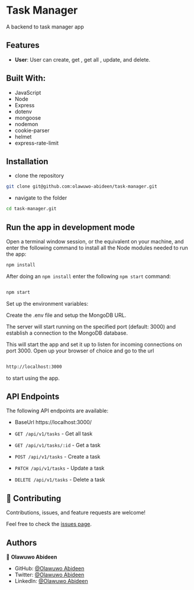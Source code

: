 # Task Manager

A backend to task manager app

## Features

- **User**: User can create, get , get all , update, and delete.

## Built With:

- JavaScript
- Node
- Express
- dotenv
- mongoose
- nodemon
- cookie-parser
- helmet
- express-rate-limit

## Installation

- clone the repository

```sh
git clone git@github.com:olawuwo-abideen/task-manager.git
```

- navigate to the folder

```sh
cd task-manager.git
```

## Run the app in development mode

Open a terminal window session, or the equivalent on your machine, and enter the following command to install all the
Node modules needed to run the app:

```sh
npm install
```

After doing an `npm install` enter the following `npm start` command:

```sh

npm start

```

Set up the environment variables:

Create the .env file and setup the MongoDB URL.

The server will start running on the specified port (default: 3000) and establish a connection to the MongoDB database.

This will start the app and set it up to listen for incoming connections on port 3000. Open up your browser of choice
and go to the url

```sh

http://localhost:3000

```

to start using the app.

## API Endpoints

The following API endpoints are available:

- BaseUrl https://localhost:3000/

- `GET /api/v1/tasks` - Get all task
- `GET /api/v1/tasks/:id` - Get a task
- `POST /api/v1/tasks` - Create a task
- `PATCH /api/v1/tasks` - Update a task
- `DELETE /api/v1/tasks` - Delete a task

## 🤝 Contributing

Contributions, issues, and feature requests are welcome!

Feel free to check the [issues page](https://github.com/Olawuwo-Abideen/task-manager/issues).

## Authors

👤 **Olawuwo Abideen**

- GitHub: [@Olawuwo Abideen](https://github.com/olawuwo-abideen)
- Twitter: [@Olawuwo Abideen](https://twitter.com/olawuwo_abideen)
- LinkedIn: [@Olawuwo Abideen](https://www.linkedin.com/in/olawuwo-abideen/)
